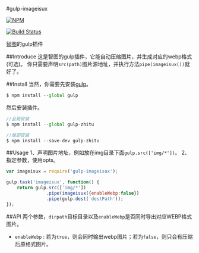 #gulp-imageisux

[![NPM](https://nodei.co/npm/gulp-zhitu.png)](https://nodei.co/npm/gulp-zhitu/)

[![Build Status](https://travis-ci.org/daiqing2009/gulp-imageisux.svg?branch=master)](https://travis-ci.org/daiqing2009/gulp-imageisux)

[智图](http://zhitu.isux.us/)的gulp插件

##Introduce
这是智图的gulp插件，它能自动压缩图片，并生成对应的webp格式(可选)。
你只需要声明`src(path)`图片源地址，并执行方法`pipe(imageisux())`就好了。

##Install
当然，你需要先安装[gulp](http://gulpjs.com/)。

```js
$ npm install --global gulp
```

然后安装插件。

```js
//全局安装
$ npm install --global gulp-zhitu

//局部安装
$ npm install --save-dev gulp-zhitu
```

##Usage
1、声明图片地址，例如放在img目录下面`gulp.src(['img/*'])`。
2、指定参数，使用opts。

```js
var imageisux = require('gulp-imageisux');

gulp.task('imageisux', function() {
	return gulp.src(['img/*'])
			   .pipe(imageisux({enableWebp:false})
			   .pipe(gulp.dest('destPath'));
});
```

##API
两个参数，`dirpath`目标目录以及`enableWebp`是否同时导出对应WEBP格式图片。

 - `enableWebp`  : 若为`true`，则会同时输出webp图片；若为`false`，则只会有压缩后原格式图片。
